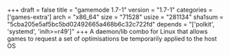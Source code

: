 +++
draft = false
title = "gamemode 1.7-1"
version = "1.7-1"
categories = ['games-extra']
arch = "x86_64"
size = "71528"
usize = "281134"
sha1sum = "5cba205e5af5bc5bd02492665a468b6c32c722fd"
depends = "['polkit', 'systemd', 'inih>=r49']"
+++
A daemon/lib combo for Linux that allows games to request a set of optimisations be temporarily applied to the host OS